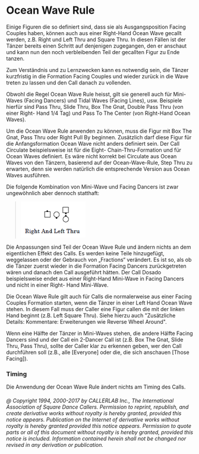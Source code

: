 
# Ocean Wave Rule

Einige Figuren die so definiert sind, dass sie als
Ausgangsposition Facing Couples haben, können auch aus einer
Right-Hand Ocean Wave gecallt werden, z.B. Right und Left Thru and
Square Thru. In diesen Fällen ist der Tänzer bereits einen Schritt
auf denjenigen zugegangen, den er anschaut und kann nun den noch
verbleibenden Teil der gecallten Figur zu Ende tanzen.

Zum Verständnis und zu Lernzwecken kann es notwendig sein, die
Tänzer kurzfristig in die Formation Facing Couples und wieder zurück
in die Wave treten zu lassen und den Call danach zu vollenden.

Obwohl die Regel Ocean Wave Rule heisst, gilt sie generell auch
für Mini-Waves (Facing Dancers) und Tidal Waves (Facing Lines), usw.
Beispiele hierfür sind Pass Thru, Slide Thru, Box The Gnat, Double
Pass Thru (von einer Right- Hand 1/4 Tag) und Pass To The Center (von
Right-Hand Ocean Waves).

Um die Ocean Wave Rule anwenden zu können, muss die Figur mit
Box The Gnat, Pass Thru oder Right Pull By beginnen. Zusätzlich darf
diese Figur für die Anfangsformation Ocean Wave nicht anders
definiert sein. Der Call Circulate beispielsweise ist für die Eight-
Chain-Thru-Formation und für Ocean Waves definiert. Es wäre nicht
korrekt bei Circulate aus Ocean Waves von den Tänzern, basierend auf
der Ocean-Wave-Rule, Step Thru zu erwarten, denn sie werden natürlich
die entsprechende Version aus Ocean Waves ausführen.

Die folgende Kombination von Mini-Wave und Facing Dancers ist
zwar ungewöhnlich aber dennoch statthaft:

>
> ![alt](ocean_wave_rule.png)
>

Die Anpassungen sind Teil der Ocean Wave Rule und ändern nichts
an dem eigentlichen Effekt des Calls. Es werden keine Teile
hinzugefügt, weggelassen oder der Gebrauch von „Fractions“ verändert.
Es ist so, als ob die Tänzer zuerst wieder in die Formation Facing
Dancers zurückgetreten wären und danach den Call ausgeführt hätten.
Der Call Dosado beispielsweise endet aus einer Right-Hand Mini-Wave
in Facing Dancers und nicht in einer Right- Hand Mini-Wave.

Die Ocean Wave Rule gilt auch für Calls die normalerweise aus
einer Facing Couples Formation starten, wenn die Tänzer in einer Left
Hand Ocean Wave stehen. In diesem Fall muss der Caller eine Figur
callen die mit der linken Hand beginnt (z.B. Left Square Thru). Siehe
hierzu auch "Zusätzliche Details: Kommentare: Erweiterungen wie
Reverse Wheel Around".

Wenn eine Hälfte der Tänzer in Mini-Waves stehen, die andere
Hälfte Facing Dancers sind und der Call ein 2-Dancer Call ist (z.B.
Box The Gnat, Slide Thru, Pass Thru), sollte der Caller klar zu
erkennen geben, wer den Call durchführen soll (z.B., alle [Everyone]
oder die, die sich anschauen [Those Facing]).

### Timing

Die Anwendung der Ocean Wave Rule ändert nichts am
Timing des Calls.

###### @ Copyright 1994, 2000-2017 by CALLERLAB Inc., The International Association of Square Dance Callers. Permission to reprint, republish, and create derivative works without royalty is hereby granted, provided this notice appears. Publication on the Internet of derivative works without royalty is hereby granted provided this notice appears. Permission to quote parts or all of this document without royalty is hereby granted, provided this notice is included. Information contained herein shall not be changed nor revised in any derivation or publication.

